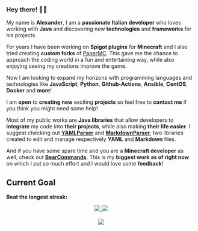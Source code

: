 ### Hey there! 👋🏻
My name is **Alexander**, I am a **passionate Italian developer** who loves working with **Java** and discovering new **technologies** and **frameworks** for his projects. 

For years I have been working on **Spigot plugins** for **Minecraft** and I also tried creating **custom forks** of [PaperMC](https://github.com/PaperMC/Paper).
This gave me the chance to approach the coding world in a fun and entertaining way, while also enjoying seeing my creations improve the game.

Now I am looking to expand my horizons with programming languages and technologies like **JavaScript**, **Python**, **Github-Actions**, **Ansible**, **CentOS**, **Docker** and **more**!

I am **open** to **creating new** exciting **projects** so feel free to **contact me** if you think you might need some help!

Most of my public works are **Java libraries** that allow developers to **integrate** my code into **their projects**, while also making **their life easier**.
I suggest checking out **[YAMLParser](https://github.com/Fulminazzo/YAMLParser)** and **[MarkdownParser](https://github.com/Fulminazzo/MarkdownParser)**, two libraries created to edit and manage respectively **YAML** and **Markdown** files.

And if you have some spare time and you are a **Minecraft developer** as well, check out **[BearCommands](https://github.com/Fulminazzo/BearCommands)**. This is my **biggest work as of right now** on which I put so much effort and I would love some **feedback**!

## Current Goal
**Beat the longest streak:**

<p align="center">
<a href="https://github.com/Fulminazzo?tab=repositories">
  <img src="https://streak-stats.demolab.com?user=Fulminazzo&background=00000000&theme=tokyonight"/>
</a>
<a href="https://github.com/Fulminazzo/BearCommands">
  <img src="https://github-readme-stats.vercel.app/api/pin/?username=Fulminazzo&repo=BearCommands&show_icons=true&bg_color=00000000&theme=tokyonight" />
</a>
<br>
<br>
<a href="https://github.com/Fulminazzo?tab=repositories">
  <img src="https://github-readme-stats.vercel.app/api/top-langs/?username=Fulminazzo&show_icons=true&bg_color=00000000&layout=donut-vertical&theme=tokyonight" />
</a>
</p>
